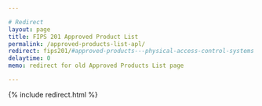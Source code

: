 ```yaml
---

# Redirect 
layout: page
title: FIPS 201 Approved Product List
permalink: /approved-products-list-apl/
redirect: fips201/#approved-products---physical-access-control-systems
delaytime: 0
memo: redirect for old Approved Products List page

---
```


{% include redirect.html %}
